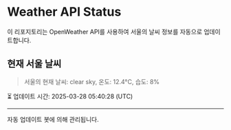 
# Weather API Status

이 리포지토리는 OpenWeather API를 사용하여 서울의 날씨 정보를 자동으로 업데이트합니다.

## 현재 서울 날씨
> 서울의 현재 날씨: clear sky, 온도: 12.4°C, 습도: 8%

⏳ 업데이트 시간: 2025-03-28 05:40:28 (UTC)

---
자동 업데이트 봇에 의해 관리됩니다.
